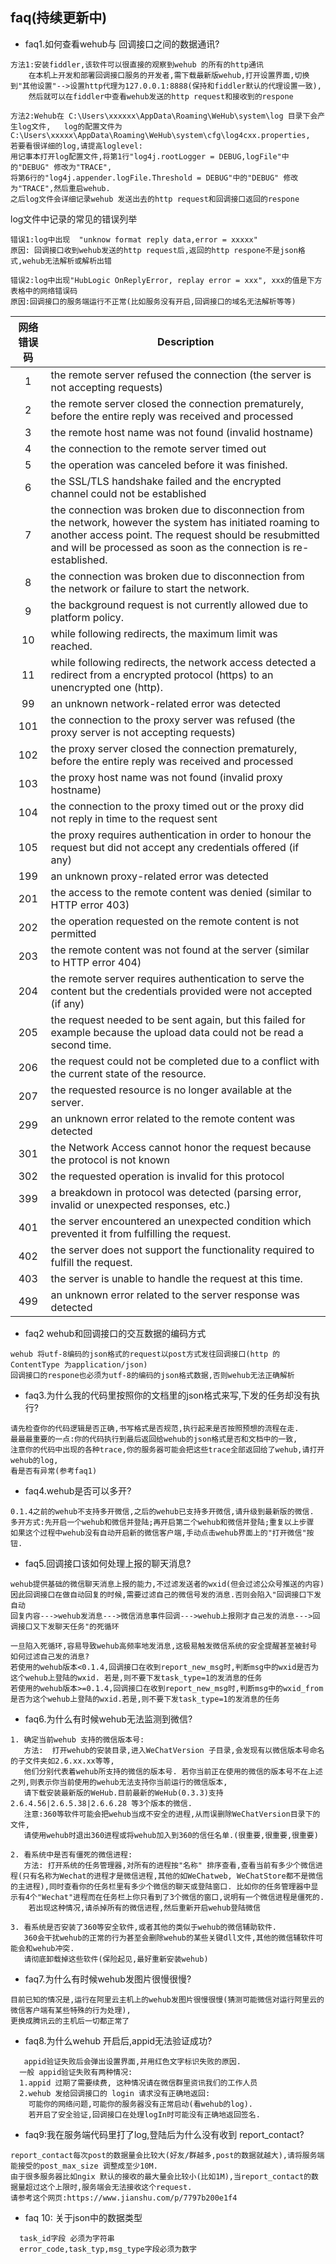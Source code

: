 ## faq(持续更新中)

- faq1.如何查看wehub与 回调接口之间的数据通讯?
```
方法1:安装fiddler,该软件可以很直接的观察到wehub 的所有的http通讯
    在本机上开发和部署回调接口服务的开发者,需下载最新版wehub,打开设置界面,切换到"其他设置"-->设置http代理为127.0.0.1:8888(保持和fiddler默认的代理设置一致),
    然后就可以在fiddler中查看wehub发送的http request和接收到的respone
	
方法2:Wehub在 C:\Users\xxxxxx\AppData\Roaming\WeHub\system\log 目录下会产生log文件,   log的配置文件为C:\Users\xxxxx\AppData\Roaming\WeHub\system\cfg\log4cxx.properties,    
若要看很详细的log,请提高loglevel:
用记事本打开log配置文件,将第1行"log4j.rootLogger = DEBUG,logFile"中的"DEBUG" 修改为"TRACE",
将第6行的"log4j.appender.logFile.Threshold = DEBUG"中的"DEBUG" 修改为"TRACE",然后重启wehub.
之后log文件会详细记录wehub 发送出去的http request和回调接口返回的respone
```

log文件中记录的常见的错误列举
```
错误1:log中出现  "unknow format reply data,error = xxxxx"
原因: 回调接口收到wehub发送的http request后,返回的http respone不是json格式,wehub无法解析或解析出错

错误2:log中出现"HubLogic OnReplyError, replay error = xxx", xxx的值是下方表格中的网络错误码
原因:回调接口的服务端运行不正常(比如服务没有开启,回调接口的域名无法解析等等)

```
网络错误码|Description
:----:|--
1|the remote server refused the connection (the server is not accepting requests)
2|the remote server closed the connection prematurely, before the entire reply was received and processed
3|the remote host name was not found (invalid hostname)
4|the connection to the remote server timed out
5|the operation was canceled  before it was finished.
6|the SSL/TLS handshake failed and the encrypted channel could not be established
7|the connection was broken due to disconnection from the network, however the system has initiated roaming to another access point. The request should be resubmitted and will be processed as soon as the connection is re-established.
8|the connection was broken due to disconnection from the network or failure to start the network.
9|the background request is not currently allowed due to platform policy.
10|while following redirects, the maximum limit was reached. 
11|while following redirects, the network access  detected a redirect from a encrypted protocol (https) to an unencrypted one (http). 
99|an unknown network-related error was detected
101|the connection to the proxy server was refused (the proxy server is not accepting requests)
102|the proxy server closed the connection prematurely, before the entire reply was received and processed
103|the proxy host name was not found (invalid proxy hostname)
104|the connection to the proxy timed out or the proxy did not reply in time to the request sent
105|the proxy requires authentication in order to honour the request but did not accept any credentials offered (if any)
199|an unknown proxy-related error was detected
201|the access to the remote content was denied (similar to HTTP error 403)
202|the operation requested on the remote content is not permitted
203|the remote content was not found at the server (similar to HTTP error 404)
204|the remote server requires authentication to serve the content but the credentials provided were not accepted (if any)
205|the request needed to be sent again, but this failed for example because the upload data could not be read a second time.
206|the request could not be completed due to a conflict with the current state of the resource.
207|the requested resource is no longer available at the server.
299|an unknown error related to the remote content was detected
301|the Network Access  cannot honor the request because the protocol is not known
302|the requested operation is invalid for this protocol
399|a breakdown in protocol was detected (parsing error, invalid or unexpected responses, etc.)
401|the server encountered an unexpected condition which prevented it from fulfilling the request.
402|the server does not support the functionality required to fulfill the request.
403|the server is unable to handle the request at this time.
499|an unknown error related to the server response was detected

- faq2 wehub和回调接口的交互数据的编码方式
```
wehub 将utf-8编码的json格式的request以post方式发往回调接口(http 的ContentType 为application/json)
回调接口的respone也必须为utf-8的编码的json格式数据,否则wehub无法正确解析
```

- faq3.为什么我的代码里按照你的文档里的json格式来写,下发的任务却没有执行?
```
请先检查你的代码逻辑是否正确,书写格式是否规范,执行起来是否按照预想的流程在走.
最最最重要的一点:你的代码执行到最后返回给wehub的json格式是否和文档中的一致,
注意你的代码中出现的各种trace,你的服务器可能会把这些trace全部返回给了wehub,请打开wehub的log,
看是否有异常(参考faq1)
```

- faq4.wehub是否可以多开?
```
0.1.4之前的wehub不支持多开微信,之后的wehub已支持多开微信,请升级到最新版的微信.
多开方式:先开启一个wehub和微信并登陆;再开启第二个wehub和微信并登陆;重复以上步骤
如果这个过程中wehub没有自动开启新的微信客户端,手动点击wehub界面上的"打开微信"按钮.
```

- faq5.回调接口该如何处理上报的聊天消息?
```
wehub提供基础的微信聊天消息上报的能力,不过滤发送者的wxid(但会过滤公众号推送的内容)
因此回调接口在做自动回复的时候,需要过滤自己的微信号发的消息.否则会陷入"回调接口下发自动 
回复内容--->wehub发消息--->微信消息事件回调--->wehub上报刚才自己发的消息--->回调接口又下发聊天任务"的死循环
```
```
一旦陷入死循环,容易导致wehub高频率地发消息,这极易触发微信系统的安全提醒甚至被封号
如何过滤自己发的消息?
若使用的wehub版本<0.1.4,回调接口在收到report_new_msg时,判断msg中的wxid是否为这个wehub上登陆的wxid. 若是,则不要下发task_type=1的发消息的任务
若使用的wehub版本>=0.1.4,回调接口在收到report_new_msg时,判断msg中的wxid_from是否为这个wehub上登陆的wxid.若是,则不要下发task_type=1的发消息的任务
```

- faq6.为什么有时候wehub无法监测到微信?
```
1. 确定当前wehub 支持的微信版本号:
   方法:  打开wehub的安装目录,进入WeChatVersion 子目录,会发现有以微信版本号命名的子文件夹如2.6.xx.xx等等,
   他们分别代表着wehub所支持的微信的版本号. 若你当前正在使用的微信的版本号不在上述之列,则表示你当前使用的wehub无法支持你当前运行的微信版本,
   请下载安装最新版的WeHub.目前最新的WeHub(0.3.3)支持2.6.4.56|2.6.5.38|2.6.6.28 等3个版本的微信.
   注意:360等软件可能会把wehub当成不安全的进程,从而误删除WeChatVersion目录下的文件,
   请使用wehub时退出360进程或将wehub加入到360的信任名单.(很重要,很重要,很重要)

2. 看系统中是否有僵死的微信进程:
   方法: 打开系统的任务管理器,对所有的进程按"名称" 排序查看,查看当前有多少个微信进程(只有名称为Wechat的进程才是微信进程,其他的如WeChatweb, WeChatStore都不是微信的主进程),同时查看你的任务栏里有多少个微信的聊天或登陆窗口. 比如你的任务管理器中显示有4个"Wechat"进程而在任务栏上你只看到了3个微信的窗口,说明有一个微信进程是僵死的.
    若出现这种情况,请杀掉所有的微信进程,然后重新开启wehub登陆微信
    
3. 看系统是否安装了360等安全软件,或者其他的类似于wehub的微信辅助软件.
   360会干扰wehub的正常的行为甚至会删除wehub的某些关键dll文件,其他的微信辅软件可能会和wehub冲突.
   请彻底卸载掉这些软件(保险起见,最好重新安装wehub)
```

- faq7.为什么有时候wehub发图片很慢很慢?
```
目前已知的情况是,运行在阿里云主机上的wehub发图片很慢很慢(猜测可能微信对运行阿里云的微信客户端有某些特殊的行为处理),
更换成腾讯云的主机后一切都正常了
```

- faq8.为什么wehub 开启后,appid无法验证成功?
```
   appid验证失败后会弹出设置界面,并用红色文字标识失败的原因. 
  一般 appid验证失败有两种情况:
  1.appid 过期了需要续费, 这种情况请在微信群里资讯我们的工作人员
  2.wehub 发给回调接口的 login 请求没有正确地返回: 
  	可能你的网络问题,可能你的服务器没有正常启动(看wehub的log). 
  	若开启了安全验证,回调接口在处理logIn时可能没有正确地返回签名.
```

- faq9:我在服务端代码里打了log,登陆后为什么没有收到 report_contact?
```
report_contact每次post的数据量会比较大(好友/群越多,post的数据就越大),请将服务端能接受的post_max_size 调整成至少10M.
由于很多服务器比如ngix 默认的接收的最大量会比较小(比如1M),当report_contact的数据量超过这个上限时,服务端会无法接收这个request.
请参考这个网页:https://www.jianshu.com/p/7797b200e1f4
```

- faq 10: 关于json中的数据类型
```
  task_id字段 必须为字符串
  error_code,task_typ,msg_type字段必须为数字
```